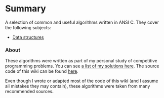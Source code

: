 # Summary

A selection of common and useful algorithms written in ANSI C. They cover the
following subjects:

* [Data structures](structure/index.md)


### About

These algorithms were written as part of my personal study of competitive
programming problems. You can see 
    [a list of my solutions here](https://github.com/danihelis/uva-solutions).
The source code of this wiki can be found
    [here](https://github.com/danihelis/algorithms).

Even though I wrote or adapted most of the code of this wiki (and I assume all
mistakes they may contain), these algorithms were taken from many recommended
sources.
